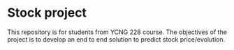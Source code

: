 # Stock project
This repository is for students from YCNG 228 course.
The objectives of the project is to develop an end to end solution to predict stock price/evolution. 